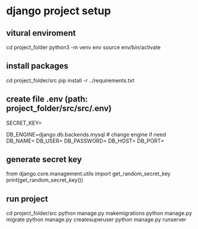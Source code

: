 # django project setup
## vitural enviroment
cd project_folder
python3 -m venv env
source env/bin/activate
## install packages 
cd project_folder/src
pip install -r ../requirements.txt
## create file .env (path: project_folder/src/src/.env)
SECRET_KEY=

DB_ENGINE=django.db.backends.mysql # change engine if need
DB_NAME=
DB_USER=
DB_PASSWORD=
DB_HOST=
DB_PORT=

## generate secret key
from django.core.management.utils import get_random_secret_key
print(get_random_secret_key())

## run project 
cd project_folder/src
python manage.py makemigrations
python manage.py migrate
python manage.py createsuperuser
python manage.py runserver


